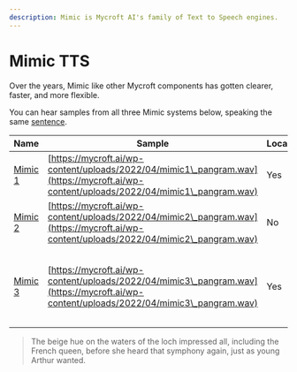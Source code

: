 ```yaml
---
description: Mimic is Mycroft AI's family of Text to Speech engines.
---
```


# Mimic TTS

Over the years, Mimic like other Mycroft components has gotten clearer, faster, and more flexible.

You can hear samples from all three Mimic systems below, speaking the same [sentence](https://clagnut.com/blog/2380/#English\_phonetic\_pangrams).

| Name                          | Sample                                                                                                                                 | Local | Technology                                                                                                  |
| ----------------------------- | -------------------------------------------------------------------------------------------------------------------------------------- | ----- | ----------------------------------------------------------------------------------------------------------- |
| [Mimic 1](../mimic-overview/) | [https://mycroft.ai/wp-content/uploads/2022/04/mimic1\_pangram.wav](https://mycroft.ai/wp-content/uploads/2022/04/mimic1\_pangram.wav) | Yes   | [Festival Lite (flite)](http://www.festvox.org/flite)                                                       |
| [Mimic 2](mimic-2.md)         | [https://mycroft.ai/wp-content/uploads/2022/04/mimic2\_pangram.wav](https://mycroft.ai/wp-content/uploads/2022/04/mimic2\_pangram.wav) | No    | [Tacotron](https://github.com/keithito/tacotron)                                                            |
| [Mimic 3](mimic-3.md)         | [https://mycroft.ai/wp-content/uploads/2022/04/mimic3\_pangram.wav](https://mycroft.ai/wp-content/uploads/2022/04/mimic3\_pangram.wav) | Yes   | [VITS: Conditional Variational Autoencoder with Adversarial Learning](https://github.com/jaywalnut310/vits) |

> The beige hue on the waters of the loch impressed all, including the French queen, before she heard that symphony again, just as young Arthur wanted.
